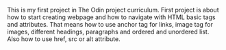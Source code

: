 This is my first project in The Odin project curriculum.
First project is about how to start creating webpage and how to navigate with HTML basic tags and attributes. That means how to use anchor tag for links, image tag for images, different headings, paragraphs and ordered and unordered list. Also how to use href, src or alt attribute.